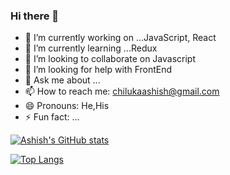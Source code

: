### Hi there 👋


- 🔭 I’m currently working on ...JavaScript, React
- 🌱 I’m currently learning ...Redux
- 👯 I’m looking to collaborate on Javascript
- 🤔 I’m looking for help with FrontEnd
- 💬 Ask me about ...
- 📫 How to reach me: chilukaashish@gmail.com
- 😄 Pronouns: He,His
- ⚡ Fun fact: ...

[![Ashish's GitHub stats](https://github-readme-stats.vercel.app/api?username=ashishcas)](https://github.com/anuraghazra/github-readme-stats)

[![Top Langs](https://github-readme-stats.vercel.app/api/top-langs/?username=ashishcas&layout=compact)](https://github.com/anuraghazra/github-readme-stats)

